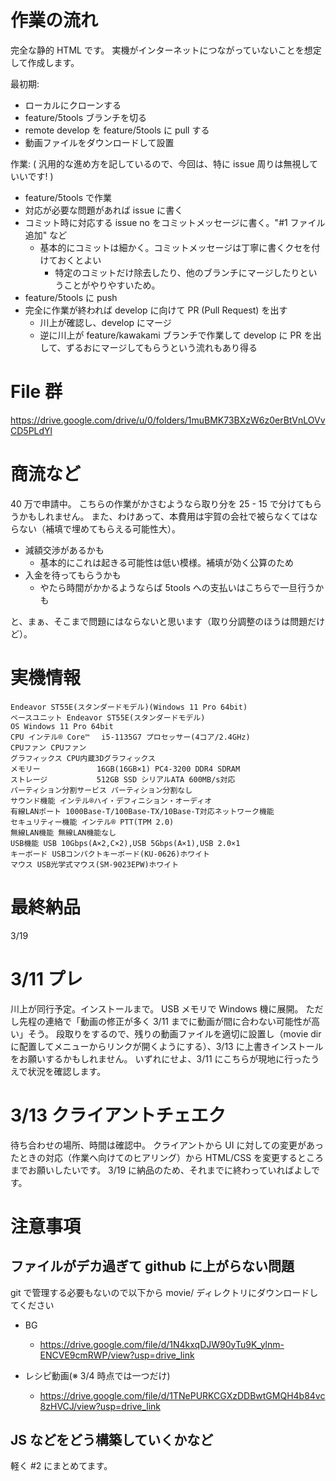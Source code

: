 # 作業の流れ

完全な静的 HTML です。
実機がインターネットにつながっていないことを想定して作成します。

最初期:
- ローカルにクローンする
- feature/5tools ブランチを切る
- remote develop を feature/5tools に pull する
- 動画ファイルをダウンロードして設置

作業: ( 汎用的な進め方を記しているので、今回は、特に issue 周りは無視していいです! )
- feature/5tools で作業
- 対応が必要な問題があれば issue に書く
- コミット時に対応する issue no をコミットメッセージに書く。"#1 ファイル追加" など
  - 基本的にコミットは細かく。コミットメッセージは丁寧に書くクセを付けておくとよい
    - 特定のコミットだけ除去したり、他のブランチにマージしたりということがやりやすいため。
- feature/5tools に push
- 完全に作業が終われば develop に向けて PR (Pull Request) を出す
  - 川上が確認し、develop にマージ
  - 逆に川上が feature/kawakami ブランチで作業して develop に PR を出して、ずるおにマージしてもらうという流れもあり得る

# File 群

https://drive.google.com/drive/u/0/folders/1muBMK73BXzW6z0erBtVnLOVvCD5PLdYl

# 商流など

40 万で申請中。
こちらの作業がかさむようなら取り分を 25 - 15 で分けてもらうかもしれません。
また、わけあって、本費用は宇賀の会社で被らなくてはならない（補填で埋めてもらえる可能性大）。

- 減額交渉があるかも
  - 基本的にこれは起きる可能性は低い模様。補填が効く公算のため
- 入金を待ってもらうかも
  - やたら時間がかかるようならば 5tools への支払いはこちらで一旦行うかも

と、まぁ、そこまで問題にはならないと思います（取り分調整のほうは問題だけど）。


# 実機情報

```
Endeavor ST55E(スタンダードモデル)(Windows 11 Pro 64bit)
ベースユニット Endeavor ST55E(スタンダードモデル)
OS Windows 11 Pro 64bit
CPU インテル® Core™　 i5-1135G7 プロセッサー(4コア/2.4GHz)
CPUファン CPUファン
グラフィックス CPU内蔵3Dグラフィックス
メモリー　　　　　　　 16GB(16GB×1) PC4-3200 DDR4 SDRAM
ストレージ　　　　　　 512GB SSD シリアルATA 600MB/s対応
パーティション分割サービス パーティション分割なし
サウンド機能 インテル®ハイ・デフィニション・オーディオ
有線LANポート 1000Base-T/100Base-TX/10Base-T対応ネットワーク機能
セキュリティー機能 インテル® PTT(TPM 2.0)
無線LAN機能 無線LAN機能なし
USB機能 USB 10Gbps(A×2,C×2),USB 5Gbps(A×1),USB 2.0×1
キーボード USBコンパクトキーボード(KU-0626)ホワイト
マウス USB光学式マウス(SM-9023EPW)ホワイト
```

# 最終納品

3/19

# 3/11 プレ

川上が同行予定。インストールまで。
USB メモリで Windows 機に展開。
ただし先程の連絡で「動画の修正が多く 3/11 までに動画が間に合わない可能性が高い」そう。
段取りをするので、残りの動画ファイルを適切に設置し（movie dir に配置してメニューからリンクが開くようにする）、3/13 に上書きインストールをお願いするかもしれません。
いずれにせよ、3/11 にこちらが現地に行ったうえで状況を確認します。

# 3/13 クライアントチェエク

待ち合わせの場所、時間は確認中。
クライアントから UI に対しての変更があったときの対応（作業へ向けてのヒアリング）から HTML/CSS を変更するところまでお願いしたいです。
3/19 に納品のため、それまでに終わっていればよしです。

# 注意事項

## ファイルがデカ過ぎて github に上がらない問題

git で管理する必要もないので以下から movie/ ディレクトリにダウンロードしてください

- BG
  - https://drive.google.com/file/d/1N4kxqDJW90yTu9K_ylnm-ENCVE9cmRWP/view?usp=drive_link

- レシピ動画(※ 3/4 時点では一つだけ)
  - https://drive.google.com/file/d/1TNePURKCGXzDDBwtGMQH4b84vc8zHVCJ/view?usp=drive_link


## JS などをどう構築していくかなど

軽く #2 にまとめてます。